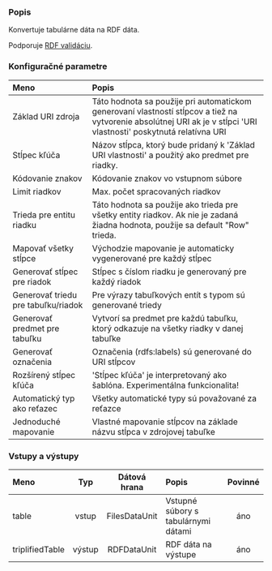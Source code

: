 ### Popis

Konvertuje tabulárne dáta na RDF dáta.

Podporuje [RDF validáciu](https://grips.semantic-web.at/display/UDDOC/RDF+Validation).

### Konfiguračné parametre

| Meno | Popis |
|:----|:----|
|Základ URI zdroja | Táto hodnota sa použije pri automatickom generovaní vlastností stĺpcov a tiež na vytvorenie absolútnej URI ak je v stĺpci 'URI vlastnosti' poskytnutá relatívna URI |
|Stĺpec kľúča | Názov stĺpca, ktorý bude pridaný k 'Základ URI vlastnosti' a použitý ako predmet pre riadky. |
|Kódovanie znakov | Kódovanie znakov vo vstupnom súbore |
|Limit riadkov | Max. počet spracovaných riadkov |
|Trieda pre entitu riadku | Táto hodnota sa použije ako trieda pre všetky entity riadkov. Ak nie je zadaná žiadna hodnota, použije sa default "Row" trieda. |
|Mapovať všetky stĺpce | Východzie mapovanie je automaticky vygenerované pre každý stĺpec |
|Generovať stĺpec pre riadok | Stĺpec s číslom riadku je generovaný pre každý riadok |
|Generovať triedu pre tabuľku/riadok | Pre výrazy tabuľkových entít s typom sú generované triedy  |
|Generovať predmet pre tabuľku | Vytvorí sa predmet pre každú tabuľku, ktorý odkazuje na všetky riadky v danej tabuľke |
|Generovať označenia | Označenia (rdfs:labels) sú generované do URI stĺpcov |
|Rozšírený stĺpec kľúča | 'Stĺpec kľúča' je interpretovaný ako šablóna. Experimentálna funkcionalita! |
|Automatický typ ako reťazec | Všetky automatické typy sú považované za reťazce |
|Jednoduché mapovanie | Vlastné mapovanie stĺpcov na základe názvu stĺpca v zdrojovej tabuľke |

### Vstupy a výstupy

|Meno |Typ | Dátová hrana | Popis | Povinné |
|:--------|:------:|:------:|:-------------|:---------------------:|
|table           |vstup| FilesDataUnit| Vstupné súbory s tabulárnymi dátami |áno|
|triplifiedTable |výstup| RDFDataUnit  | RDF dáta na výstupe |áno|
